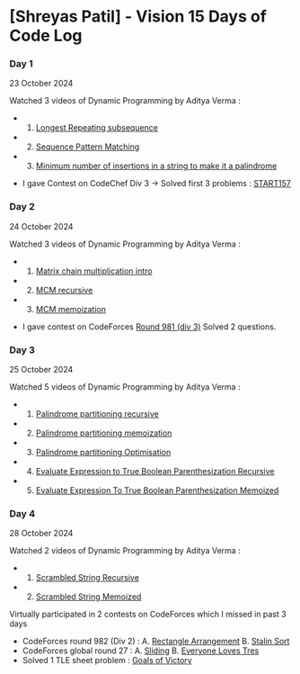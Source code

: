 # [Shreyas Patil] - Vision 15 Days of Code Log

### Day 1 
23 October 2024

Watched 3 videos of Dynamic Programming by Aditya Verma :
- 1. [Longest Repeating subsequence](https://youtu.be/hbTaCmQGqLg?si=8fRfR-Uy-6w9shAt)
- 2. [Sequence Pattern Matching](https://youtu.be/QVntmksK2es?si=wV4t9sB4D2ZbL2hG)
- 3. [Minimum number of insertions in a string to make it a palindrome](https://youtu.be/AEcRW4ylm_c?si=7lVIgZvBRs6-aAEv)

- I gave Contest on CodeChef Div 3 -> Solved first 3 problems :
[START157](https://www.codechef.com/START157C?order=desc&sortBy=successful_submissions)

### Day 2 
24 October 2024

Watched 3 videos of Dynamic Programming by Aditya Verma :
- 1. [Matrix chain multiplication intro](https://youtu.be/D7AFvtnDeMU?si=7_FBQg2i12lsTjiz)
- 2. [MCM recursive](https://youtu.be/kMK148J9qEE?si=MKiwAGo1f9LUr8PI)
- 3. [MCM memoization](https://youtu.be/9uUVFNOT3_Y?si=ONnOT8ffEL3-j9MV)

- I gave contest on CodeForces [Round 981 (div 3)](https://codeforces.com/contest/2033)
Solved 2 questions.

### Day 3 
25 October 2024

Watched 5 videos of Dynamic Programming by Aditya Verma :
- 1. [Palindrome partitioning recursive](https://youtu.be/szKVpQtBHh8?si=2JS-RcxwqgyLUgr7)
- 2. [Palindrome partitioning memoization](https://youtu.be/fOUlNlawdAU?si=e1qHjYuww3WwtZx0)
- 3. [Palindrome partitioning Optimisation](https://youtu.be/9h10fqkI7Nk?si=eKY_XVmxbgLAyIwJ)
- 4. [Evaluate Expression to True Boolean Parenthesization Recursive](https://youtu.be/pGVguAcWX4g?si=pDhIcKlV1npsfbYV)
- 5. [Evaluate Expression To True Boolean Parenthesization Memoized](https://youtu.be/bzXM1Zond9U?si=CLkqDfL5AkUzrnMd)
 
 ### Day 4 
28 October 2024

Watched 2 videos of Dynamic Programming by Aditya Verma :
- 1. [Scrambled String Recursive](https://youtu.be/SqA0o-DGmEw?si=Fmqk7fJ3djMZVbQH)
- 2. [Scrambled String Memoized](https://youtu.be/VyHEglhbm-A?si=5j_uRJaE9S3KQJAP)
 
Virtually participated in 2 contests on CodeForces which I missed in past 3 days
- CodeForces round 982 (Div 2) : 
  A. [Rectangle Arrangement](https://codeforces.com/contest/2027/submission/288716685)
  B. [Stalin Sort](https://codeforces.com/contest/2027/submission/288723222)
- CodeForces global round 27 : 
  A. [Sliding](https://codeforces.com/contest/2035/submission/288730654)
  B. [Everyone Loves Tres](https://codeforces.com/contest/2035/submission/288739554)
- Solved 1 TLE sheet problem : 
  [Goals of Victory](https://codeforces.com/contest/1877/submission/288727965)

